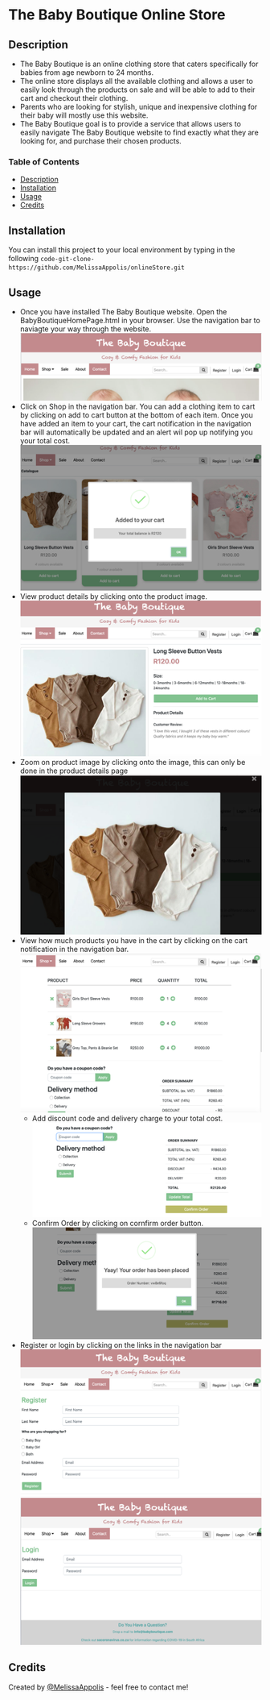 # The Baby Boutique Online Store

## Description

* The Baby Boutique is an online clothing store that caters specifically for babies from age newborn to 24 months.
* The online store displays all the available clothing and allows a user to easily look through the products on sale and will be able to add to their cart and checkout their clothing.
* Parents who are looking for stylish, unique and inexpensive clothing for their baby will mostly use this website. 
* The Baby Boutique goal is to provide a service that allows users to easily navigate The Baby Boutique website to find exactly what they are looking for, and purchase their chosen products.

### Table of Contents
* [Description](#description)
* [Installation](#installation)
* [Usage](#usage)
* [Credits](#credits)

## Installation

You can install this project to your local environment by typing in the following `code-git-clone-https://github.com/MelissaAppolis/onlineStore.git`

## Usage

* Once you have installed The Baby Boutique website. Open the BabyBoutiqueHomePage.html in your browser. Use the navigation bar to naviagte your way through the website.
![Navigation Bar](/Images/Screenshots/navigationBarScreenshot.png)
* Click on Shop in the navigation bar. You can add a clothing item to cart by clicking on add to cart button at the bottom of each item. Once you have added an item to your cart, the cart notification in the navigation bar will automatically be updated and an alert wil pop up notifying you your total cost.
![Add to Cart](/Images/Screenshots/addToCartScreenshot.png)
* View product details by clicking onto the product image.
![Add to Cart](/Images/Screenshots/viewProductDetailsScreenshot.png)
* Zoom on product image by clicking onto the image, this can only be done in the product details page
![Add to Cart](/Images/Screenshots/viewProductImageScreenshot.png)
* View how much products you have in the cart by clicking on the cart notification in the navigation bar. 
![Add to Cart](/Images/Screenshots/productsInCart.png)
  * Add discount code and delivery charge to your total cost.
  ![Add to Cart](/Images/Screenshots/applyDiscountandDeliveryScreenshot.png)
  * Confirm Order by clicking on cornfirm order button.
  ![Add to Cart](/Images/Screenshots/confirmOrderScreenshot.png)
* Register or login by clicking on the links in the navigation bar
![Add to Cart](/Images/Screenshots/registerScreenshot.png)
![Add to Cart](/Images/Screenshots/loginScreenshot.png)

## Credits

Created by [@MelissaAppolis](https://github.com/MelissaAppolis) - feel free to contact me!
